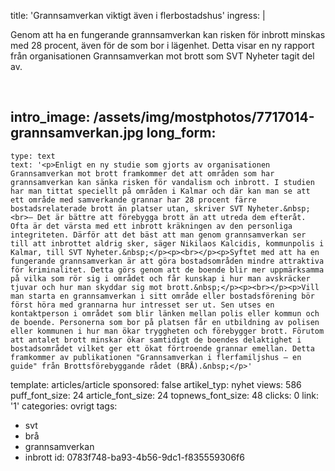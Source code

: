 title: 'Grannsamverkan viktigt även i flerbostadshus'
ingress: |
  <p>Genom att ha en fungerande grannsamverkan kan risken för inbrott minskas med 28 procent, även för de som bor i lägenhet. Detta visar en ny rapport från organisationen Grannsamverkan mot brott som SVT Nyheter tagit del av.
  </p>
  <p><br>
  </p>
  
intro_image: /assets/img/mostphotos/7717014-grannsamverkan.jpg
long_form:
  -
    type: text
    text: '<p>Enligt en ny studie som gjorts av organisationen Grannsamverkan mot brott framkommer det att områden som har grannsamverkan kan sänka risken för vandalism och inbrott. I studien har man tittat speciellt på områden i Kalmar och där kan man se att ett område med samverkande grannar har 28 procent färre bostadsrelaterade brott än platser utan, skriver SVT Nyheter.&nbsp;<br>– Det är bättre att förebygga brott än att utreda dem efteråt. Ofta är det värsta med ett inbrott kräkningen av den personliga integriteten. Därför att det bäst att man genom grannsamverkan ser till att inbrottet aldrig sker, säger Nikilaos Kalcidis, kommunpolis i Kalmar, till SVT Nyheter.&nbsp;</p><p><br></p><p>Syftet med att ha en fungerande grannsamverkan är att göra bostadsområden mindre attraktiva för kriminalitet. Detta görs genom att de boende blir mer uppmärksamma på vilka som rör sig i området och får kunskap i hur man avskräcker tjuvar och hur man skyddar sig mot brott.&nbsp;</p><p><br></p><p>Vill man starta en grannsamverkan i sitt område eller bostadsförening bör först höra med grannarna hur intresset ser ut. Sen utses en kontaktperson i området som blir länken mellan polis eller kommun och de boende. Personerna som bor på platsen får en utbildning av polisen eller kommunen i hur man ökar tryggheten och förebygger brott. Förutom att antalet brott minskar ökar samtidigt de boendes delaktighet i bostadsområdet vilket ger ett ökat förtroende grannar emellan. Detta framkommer av publikationen "Grannsamverkan i flerfamiljshus – en guide" från Brottsförebyggande rådet (BRÅ).&nbsp;</p>'
template: articles/article
sponsored: false
artikel_typ: nyhet
views: 586
puff_font_size: 24
article_font_size: 24
topnews_font_size: 48
clicks: 0
link: '1'
categories: ovrigt
tags:
  - svt
  - brå
  - grannsamverkan
  - inbrott
id: 0783f748-ba93-4b56-9dc1-f835559306f6

